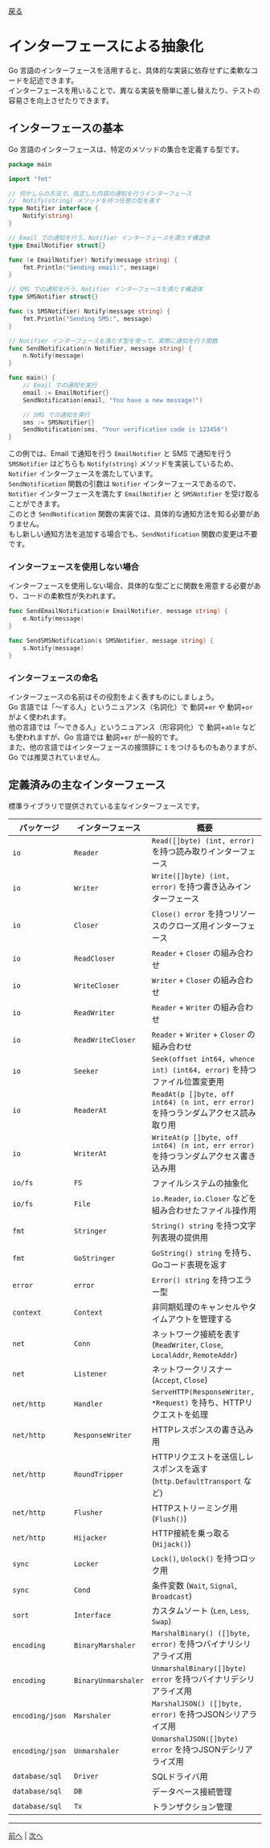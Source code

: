 [戻る](../README.md)

# インターフェースによる抽象化

Go 言語のインターフェースを活用すると、具体的な実装に依存せずに柔軟なコードを記述できます。  
インターフェースを用いることで、異なる実装を簡単に差し替えたり、テストの容易さを向上させたりできます。

## インターフェースの基本

Go 言語のインターフェースは、特定のメソッドの集合を定義する型です。

```go
package main

import "fmt"

// 何かしらの方法で、指定した内容の通知を行うインターフェース
//  Notify(string) メソッドを持つ任意の型を表す
type Notifier interface {
    Notify(string)
}

// Email での通知を行う、Notifier インターフェースを満たす構造体
type EmailNotifier struct{}

func (e EmailNotifier) Notify(message string) {
    fmt.Println("Sending email:", message)
}

// SMS での通知を行う、Notifier インターフェースを満たす構造体
type SMSNotifier struct{}

func (s SMSNotifier) Notify(message string) {
    fmt.Println("Sending SMS:", message)
}

// Notifier インターフェースを満たす型を使って、実際に通知を行う関数
func SendNotification(n Notifier, message string) {
    n.Notify(message)
}

func main() {
    // Email での通知を実行
    email := EmailNotifier{}
    SendNotification(email, "You have a new message!")

    // SMS での通知を実行
    sms := SMSNotifier{}
    SendNotification(sms, "Your verification code is 123456")
}
```

この例では、Email で通知を行う `EmailNotifier` と SMS で通知を行う `SMSNotifier` はどちらも `Notify(string)` メソッドを実装しているため、`Notifier` インターフェースを満たしています。  
`SendNotification` 関数の引数は `Notifier` インターフェースであるので、`Notifier` インターフェースを満たす `EmailNotifier` と `SMSNotifier` を受け取ることができます。  
このとき `SendNotification` 関数の実装では、具体的な通知方法を知る必要がありません。  
もし新しい通知方法を追加する場合でも、`SendNotification` 関数の変更は不要です。

### インターフェースを使用しない場合

インターフェースを使用しない場合、具体的な型ごとに関数を用意する必要があり、コードの柔軟性が失われます。

```go
func SendEmailNotification(e EmailNotifier, message string) {
    e.Notify(message)
}

func SendSMSNotification(s SMSNotifier, message string) {
    s.Notify(message)
}
```

### インターフェースの命名

インターフェースの名前はその役割をよく表すものにしましょう。  
Go 言語では「～する人」というニュアンス（名詞化）で 動詞+`er` や 動詞+`or` がよく使われます。  
他の言語では「～できる人」というニュアンス（形容詞化）で 動詞+`able` なども使われますが、Go 言語では 動詞+`er` が一般的です。  
また、他の言語ではインターフェースの接頭辞に `I` をつけるものもありますが、Go では推奨されていません。

## 定義済みの主なインターフェース

標準ライブラリで提供されている主なインターフェースです。

| パッケージ      | インターフェース    | 概要                                                                               |
| --------------- | ------------------- | ---------------------------------------------------------------------------------- |
| `io`            | `Reader`            | `Read([]byte) (int, error)` を持つ読み取りインターフェース                         |
| `io`            | `Writer`            | `Write([]byte) (int, error)` を持つ書き込みインターフェース                        |
| `io`            | `Closer`            | `Close() error` を持つリソースのクローズ用インターフェース                         |
| `io`            | `ReadCloser`        | `Reader` + `Closer` の組み合わせ                                                   |
| `io`            | `WriteCloser`       | `Writer` + `Closer` の組み合わせ                                                   |
| `io`            | `ReadWriter`        | `Reader` + `Writer` の組み合わせ                                                   |
| `io`            | `ReadWriteCloser`   | `Reader` + `Writer` + `Closer` の組み合わせ                                        |
| `io`            | `Seeker`            | `Seek(offset int64, whence int) (int64, error)` を持つファイル位置変更用           |
| `io`            | `ReaderAt`          | `ReadAt(p []byte, off int64) (n int, err error)` を持つランダムアクセス読み取り用  |
| `io`            | `WriterAt`          | `WriteAt(p []byte, off int64) (n int, err error)` を持つランダムアクセス書き込み用 |
| `io/fs`         | `FS`                | ファイルシステムの抽象化                                                           |
| `io/fs`         | `File`              | `io.Reader`, `io.Closer` などを組み合わせたファイル操作用                          |
| `fmt`           | `Stringer`          | `String() string` を持つ文字列表現の提供用                                         |
| `fmt`           | `GoStringer`        | `GoString() string` を持ち、Goコード表現を返す                                     |
| `error`         | `error`             | `Error() string` を持つエラー型                                                    |
| `context`       | `Context`           | 非同期処理のキャンセルやタイムアウトを管理する                                     |
| `net`           | `Conn`              | ネットワーク接続を表す (`ReadWriter`, `Close`, `LocalAddr`, `RemoteAddr`)          |
| `net`           | `Listener`          | ネットワークリスナー (`Accept`, `Close`)                                           |
| `net/http`      | `Handler`           | `ServeHTTP(ResponseWriter, *Request)` を持ち、HTTPリクエストを処理                 |
| `net/http`      | `ResponseWriter`    | HTTPレスポンスの書き込み用                                                         |
| `net/http`      | `RoundTripper`      | HTTPリクエストを送信しレスポンスを返す (`http.DefaultTransport` など)              |
| `net/http`      | `Flusher`           | HTTPストリーミング用 (`Flush()`)                                                   |
| `net/http`      | `Hijacker`          | HTTP接続を乗っ取る (`Hijack()`)                                                    |
| `sync`          | `Locker`            | `Lock()`, `Unlock()` を持つロック用                                                |
| `sync`          | `Cond`              | 条件変数 (`Wait`, `Signal`, `Broadcast`)                                           |
| `sort`          | `Interface`         | カスタムソート (`Len`, `Less`, `Swap`)                                             |
| `encoding`      | `BinaryMarshaler`   | `MarshalBinary() ([]byte, error)` を持つバイナリシリアライズ用                     |
| `encoding`      | `BinaryUnmarshaler` | `UnmarshalBinary([]byte) error` を持つバイナリデシリアライズ用                     |
| `encoding/json` | `Marshaler`         | `MarshalJSON() ([]byte, error)` を持つJSONシリアライズ用                           |
| `encoding/json` | `Unmarshaler`       | `UnmarshalJSON([]byte) error` を持つJSONデシリアライズ用                           |
| `database/sql`  | `Driver`            | SQLドライバ用                                                                      |
| `database/sql`  | `DB`                | データベース接続管理                                                               |
| `database/sql`  | `Tx`                | トランザクション管理                                                               |

----
[前へ](../02_構造体とメソッド、New関数/README.md) | [次へ](../04_io.Readerとio.Writer/README.md)
